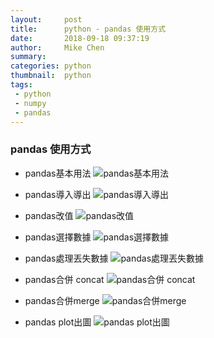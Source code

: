 ```yaml
---
layout:     post
title:      python - pandas 使用方式
date:       2018-09-18 09:37:19
author:     Mike Chen
summary:    
categories: python
thumbnail:  python
tags:
 - python
 - numpy
 - pandas
---
```


### pandas 使用方式
* pandas基本用法
![pandas基本用法](https://i.imgur.com/IEYCNIF.png)

* pandas導入導出
![pandas導入導出](https://i.imgur.com/2gJ74G5.png)

* pandas改值
![pandas改值](https://i.imgur.com/30up4ie.png)

* pandas選擇數據
![pandas選擇數據](https://i.imgur.com/tzfnFP4.png)

* pandas處理丟失數據
![pandas處理丟失數據](https://i.imgur.com/NH3zIQr.png)

* pandas合併 concat
![pandas合併 concat](https://i.imgur.com/yqulpwi.png)

* pandas合併merge
![pandas合併merge](https://i.imgur.com/w5CPdbR.png)

* pandas plot出圖
![pandas plot出圖](https://i.imgur.com/x5bJ4b7.png)